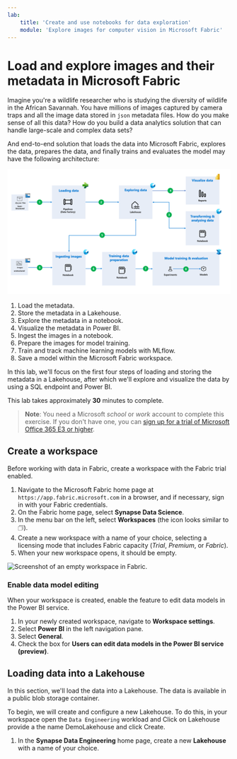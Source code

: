 ```yaml
---
lab:
    title: 'Create and use notebooks for data exploration'
    module: 'Explore images for computer vision in Microsoft Fabric'
---
```


# Load and explore images and their metadata in Microsoft Fabric 

Imagine you're a wildlife researcher who is studying the diversity of wildlife in the African Savannah. You have millions of images captured by camera traps and all the image data stored in `json` metadata files. How do you make sense of all this data? How do you build a data analytics solution that can handle large-scale and complex data sets?

And end-to-end solution that loads the data into Microsoft Fabric, explores the data, prepares the data, and finally trains and evaluates the model may have the following architecture:

![Architecture of complete solution.](./Images/architecture-serengeti.png)

1. Load the metadata.
1. Store the metadata in a Lakehouse.
1. Explore the metadata in a notebook.
1. Visualize the metadata in Power BI.
1. Ingest the images in a notebook.
1. Prepare the images for model training.
1. Train and track machine learning models with MLflow.
1. Save a model within the Microsoft Fabric workspace.

In this lab, we'll focus on the first four steps of loading and storing the metadata in a Lakehouse, after which we'll explore and visualize the data by using a SQL endpoint and Power BI.

This lab takes approximately **30** minutes to complete.

> **Note**: You need a Microsoft *school* or *work* account to complete this exercise. If you don't have one, you can [sign up for a trial of Microsoft Office 365 E3 or higher](https://www.microsoft.com/microsoft-365/business/compare-more-office-365-for-business-plans).

## Create a workspace

Before working with data in Fabric, create a workspace with the Fabric trial enabled.

1. Navigate to the Microsoft Fabric home page at `https://app.fabric.microsoft.com` in a browser, and if necessary, sign in with your Fabric credentials.
1. On the Fabric home page, select **Synapse Data Science**.
1. In the menu bar on the left, select **Workspaces** (the icon looks similar to &#128455;).
1. Create a new workspace with a name of your choice, selecting a licensing mode that includes Fabric capacity (*Trial*, *Premium*, or *Fabric*).
1. When your new workspace opens, it should be empty.

![Screenshot of an empty workspace in Fabric.](./Images/new-workspace.png)

### Enable data model editing

When your workspace is created, enable the feature to edit data models in the Power BI service.

1. In your newly created workspace, navigate to **Workspace settings**.
1. Select **Power BI** in the left navigation pane.
1. Select **General**.
1. Check the box for **Users can edit data models in the Power BI service (preview)**.

## Loading data into a Lakehouse

In this section, we'll load the data into a Lakehouse. The data is available in a public blob storage container.

To begin, we will create and configure a new Lakehouse. To do this, in your workspace open the `Data Engineering` workload and Click on Lakehouse provide a the name DemoLakehouse and click Create.

1. In the **Synapse Data Engineering** home page, create a new **Lakehouse** with a name of your choice.
